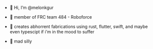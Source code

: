 - 👋 Hi, I’m @melonkgur

- 👋 member of FRC team 484 - Roboforce

- 👋 creates abhorrent fabrications using rust, flutter, swift, and maybe even typescipt if i'm in the mood to suffer

- 👋 mad silly
